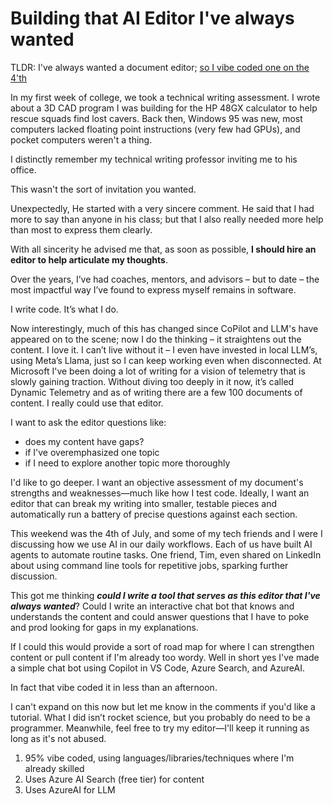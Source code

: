 # Building that AI Editor I've always wanted

TLDR:  I've always wanted a document editor;  [so I vibe coded one on the 4'th](https://dynamictelmetryaidoceditor-gke4b6fdeshsgvep.canadacentral-01.azurewebsites.net/)

In my first week of college, we took a technical writing assessment. I wrote
about a 3D CAD program I was building for the HP 48GX calculator to help rescue
squads find lost cavers. Back then, Windows 95 was new, most computers lacked
floating point instructions (very few had GPUs), and pocket computers weren't a
thing.

I distinctly remember my technical writing professor inviting me to his office.

This wasn't the sort of invitation you wanted.

Unexpectedly, He started with a very sincere comment. He said that I had more to
say than anyone in his class;  but that I also really needed more help than most
to express them clearly.

With all sincerity he advised me that, as soon as possible, **I should hire an
editor to help articulate my thoughts**.

Over the years, I’ve had coaches, mentors, and advisors – but to date – the most
impactful way I’ve found to express myself remains in software.

I write code. It’s what I do.

Now interestingly, much of this has changed since CoPilot and LLM's have
appeared on to the scene; now I do the thinking – it straightens out the
content.  I love it.  I can’t live without it – I even have invested in local
LLM’s, using Meta’s Llama, just so I can keep working even when disconnected. At
Microsoft I've been doing a lot of writing for a vision of telemetry that is
slowly gaining traction.  Without diving too deeply in it now, it’s called
Dynamic Telemetry and as of writing there are a few 100 documents of content. I
really could use that editor.

I want to ask the editor questions like:

* does my content have gaps?
* if I've overemphasized one topic
* if I need to explore another topic more thoroughly

I'd like to go deeper. I want an objective assessment of my document's strengths
and weaknesses—much like how I test code. Ideally, I want an editor that can
break my writing into smaller, testable pieces and automatically run a battery
of precise questions against each section.

This weekend was the 4th of July, and some of my tech friends and I were I
discussing how we use AI in our daily workflows. Each of us have built AI agents
to automate routine tasks. One friend, Tim, even shared on LinkedIn about using
command line tools for repetitive jobs, sparking further discussion.

This got me thinking ***could I write a tool that serves as this editor that
I've always wanted***?  Could I write an interactive chat bot that knows and
understands the content and could answer questions that I have to poke and prod
looking for gaps in my explanations.

If I could this would provide a sort of road map for where I can strengthen
content or pull content if I'm already too wordy. Well in short yes I've made a
simple chat bot using Copilot in VS Code, Azure Search, and AzureAI.

In fact that vibe coded it in less than an afternoon.

I can't expand on this now but let me know in the comments if you'd like a
tutorial.  What I did isn’t rocket science, but you probably do need to be a
programmer. Meanwhile, feel free to try my editor—I'll keep it running as long
as it's not abused.

1. 95% vibe coded, using languages/libraries/techniques where I'm already skilled
1. Uses Azure AI Search (free tier) for content
1. Uses AzureAI for LLM
